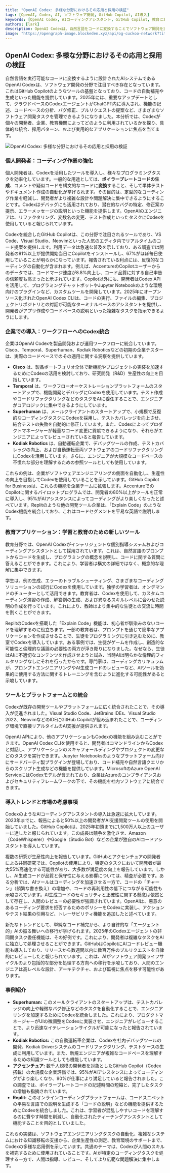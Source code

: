 ```yaml
---
title: "OpenAI Codex: 多様な分野におけるその応用と採用の検証"
tags: [OpenAI, Codex, AI, ソフトウェア開発, GitHub Copilot, AI導入]
keywords: [OpenAI Codex, AIコーディングアシスタント, GitHub Copilot, 教育におけるAI, 企業ワークフローにおけるAI]
authors: [lark]
description: OpenAI Codexは、自然言語をコードに変換することでソフトウェア開発を変革し、開発者、企業、教育機関の生産性を向上させています。この記事では、その多様な応用、採用傾向、そしてAI支援型コーディングの未来への影響について検証します。
image: "https://opengraph-image.blockeden.xyz/api/og-cuckoo-network?title=OpenAI%20Codex%3A%20多様な分野におけるその応用と採用の検証"
---
```


## OpenAI Codex: 多様な分野におけるその応用と採用の検証

自然言語を実行可能なコードに変換するように設計されたAIシステムであるOpenAI Codexは、ソフトウェア開発の分野で注目すべき存在となっています。これはGitHub Copilotのようなツールの基盤となっており、コードの自動補完や生成といった機能を提供しています。2025年には、重要なアップデートとして、クラウドベースのCodexエージェントがChatGPT内に導入され、機能の記述、コードベースの分析、バグ修正、プルリクエストの提案など、さまざまなソフトウェア開発タスクを管理できるようになりました。本分析では、Codexが個々の開発者、企業、教育機関によってどのように利用されているかを探り、具体的な統合、採用パターン、および実用的なアプリケーションに焦点を当てます。

![OpenAI Codex: 多様な分野におけるその応用と採用の検証](https://opengraph-image.blockeden.xyz/api/og-cuckoo-network?title=OpenAI%20Codex%3A%20%E5%A4%9A%E6%A7%98%E3%81%AA%E5%88%86%E9%87%8E%E3%81%AB%E3%81%8A%E3%81%91%E3%82%8B%E3%81%9D%E3%81%AE%E5%BF%9C%E7%94%A8%E3%81%A8%E6%8E%A1%E7%94%A8%E3%81%AE%E6%A4%9C%E8%A8%BC)

### 個人開発者：コーディング作業の強化

個人開発者は、Codexを活用したツールを導入し、様々なプログラミングタスクを効率化しています。一般的な用途としては、**ボイラープレートコードの生成**、コメントや疑似コードを構文的なコードに**変換**すること、そして単体テストやドキュメント作成の自動化が挙げられます。その目的は、定型的なコーディング作業を軽減し、開発者がより複雑な設計や問題解決に集中できるようにすることです。Codexはデバッグにも活用されており、潜在的なバグの特定、修正案の提示、エラーメッセージの説明といった機能を提供します。OpenAIのエンジニアは、リファクタリング、変数名の変更、テスト作成といったタスクにCodexを使用していると報じられています。

Codexを統合したGitHub Copilotは、この分野で注目されるツールであり、VS Code、Visual Studio、Neovimといった人気のエディタ内でリアルタイムのコード提案を提供します。利用データは急速な普及を示しており、ある調査では開発者の81%以上が提供開始当日にCopilotをインストールし、67%がほぼ毎日使用していることが明らかになっています。報告されている利点には、反復的なコーディングの自動化が含まれます。例えば、AccentureのCopilotユーザーからのデータでは、コードマージ速度が8.8%向上し、コード品質に対する自己申告の信頼度も高まったと示されています。Copilot以外にも、開発者はCodex APIを活用して、プログラミングチャットボットやJupyter Notebookのような環境向けのプラグインなど、カスタムツールを開発しています。2025年にオープンソース化されたOpenAI Codex CLIは、コードの実行、ファイルの編集、プロジェクトリポジトリとの対話が可能なターミナルベースのアシスタントを提供し、開発者がアプリ作成やコードベースの説明といった複雑なタスクを指示できるようにします。

### 企業での導入：ワークフローへのCodex統合

企業はOpenAI Codexを製品開発および運用ワークフローに統合しています。Cisco、Temporal、Superhuman、Kodiak Roboticsなどの初期の企業テスターは、実際のコードベースでのその適用に関する洞察を提供しています。

*   **Cisco** は、製品ポートフォリオ全体で新機能やプロジェクトの実装を加速するためにCodexの活用を検討しており、研究開発（R&D）生産性の向上を目指しています。
*   **Temporal** は、ワークフローオーケストレーションプラットフォームのスタートアップで、機能開発とデバッグにCodexを使用しています。テスト作成やコードリファクタリングなどのタスクをAIに委任することで、エンジニアがコアロジックに集中できるようにしています。
*   **Superhuman** は、メールクライアントのスタートアップで、小規模で反復的なコーディングタスクにCodexを採用し、テストカバレッジを向上させ、結合テストの失敗を自動的に修正しています。また、Codexによってプロダクトマネージャーが軽量なコード変更に貢献できるようになり、それらがエンジニアによってレビューされていると報告しています。
*   **Kodiak Robotics** は、自動運転企業で、デバッグツールの作成、テストカバレッジの向上、および自動運転車両ソフトウェアのコードリファクタリングにCodexを活用しています。さらに、エンジニアが大規模なコードベースの不慣れな部分を理解するための参照ツールとしても使用しています。

これらの例は、企業がソフトウェアエンジニアリングの側面を自動化し、生産性の向上を目指してCodexを使用していることを示しています。GitHub Copilot for Businessは、これらの機能を企業チームに拡張します。AccentureでのCopilotに関するパイロットプログラムでは、開発者の80%以上がツールを正常に導入し、95%がAIアシスタンスによってコーディングがより楽しくなったと述べています。Replitのような他の開発ツール企業は、「Explain Code」のようなCodex機能を統合しており、これはコードセグメントを平易な英語で説明します。

### 教育アプリケーション：学習と教育のための新しいツール

教育分野では、OpenAI Codexがインテリジェントな個別指導システムおよびコーディングアシスタントとして採用されています。これは、自然言語のプロンプトからコードを生成し、プログラミングの概念を説明し、コードに関する質問に答えることができます。これにより、学習者は構文の詳細ではなく、概念的な理解に集中できます。

学生は、例の生成、エラーのトラブルシューティング、さまざまなコーディングソリューションの試行にCodexを使用しています。独学の学習者は、オンデマンドのチューターとして活用できます。教育者は、Codexを使用して、カスタムコーディング演習の作成、解答例の生成、および異なるスキルレベルに合わせた説明の作成を行っています。これにより、教師はより集中的な生徒との交流に時間を割くことができます。

ReplitのCodexを搭載した「Explain Code」機能は、初心者が馴染みのないコードを理解するのに役立ちます。一部の教育者は、プロンプトを通じて簡単なアプリケーションを作成させることで、生徒をプログラミングに引き込むために、教室でCodexを導入しています。ある事例では、生徒がゲームを作成し、創造的な可能性と倫理的な議論の必要性の両方が浮き彫りになりました。なぜなら、生徒はAIに不適切なコンテンツを作成させようと試み、当時AIは明らかな倫理的フィルタリングなしにそれを行ったからです。専門家は、コーディングカリキュラムが、プロンプトエンジニアリングやAI生成コードのレビューなど、AIツールを効果的に使用する方法に関するトレーニングを含むように進化する可能性があると示唆しています。

### ツールとプラットフォームとの統合

Codexが既存の開発ツールやプラットフォームに広く統合されたことで、その導入が促進されました。Visual Studio Code、JetBrains IDEs、Visual Studio 2022、NeovimなどのIDEにGitHub Copilotが組み込まれたことで、コーディング環境で直接リアルタイムのAI支援が提供されます。

OpenAI APIにより、他のアプリケーションもCodexの機能を組み込むことができます。OpenAI Codex CLIを使用すると、開発者はコマンドラインからCodexと対話し、アプリケーションのスキャフォールディングやプロジェクトの変更などのタスクを実行できます。Jupyter Notebooksのようなプラットフォーム向けにサードパーティ製プラグインが登場しており、コード補完や自然言語クエリからのスクリプト生成などの機能を提供しています。MicrosoftのAzure OpenAI ServiceにはCodexモデルが含まれており、企業はAzureのコンプライアンスおよびセキュリティフレームワークの下で、その機能を社内ソフトウェアに統合できます。

### 導入トレンドと市場の考慮事項

CodexのようなAIコーディングアシスタントの導入は急速に拡大しています。2023年までに、報告によると50%以上の開発者がAI支援開発ツールの使用を開始していました。GitHub Copilotは、2025年初頭までに1,500万人以上のユーザーに達したと報じられています。この成長は競争を激化させ、Amazon（CodeWhisperer）やGoogle（Studio Bot）などの企業が独自のAIコードアシスタントを導入しています。

複数の研究が生産性向上を報告しています。GitHubとアクセンチュアの開発者による共同研究では、Copilotの使用により、特定のタスクにおいて開発者が最大55%高速化する可能性があり、大多数が満足度の向上を報告しています。しかし、AI生成コードが品質と保守性に与える影響については、精査が必要です。ある分析では、AIツールはコーディングを加速させる一方で、コードの「チャーン」（頻繁な書き換え）の増加や、コードの再利用性の低下につながる可能性も示唆されています。AI生成コードのセキュリティと正確性に関する懸念は依然として存在し、人間のレビューの必要性が強調されています。OpenAIは、悪意のあるコーディング要求を拒否するためのポリシーをCodexに実装し、アクションやテスト結果の引用など、トレーサビリティ機能を追加したと述べています。

新たなトレンドとして、単純なコード補完から、より自律的な「エージェント的」AIの振る舞いへの移行が挙げられます。2025年のCodexエージェントの非同期タスク委任機能は、その好例です。これにより、開発者は複雑なタスクをAIに独立して処理させることができます。GitHubはCopilotにAIコードレビュー機能も導入しており、リリースから数週間以内に数百万件のプルリクエストを自律的にレビューしたと報じられています。これは、AIがソフトウェア開発ライフサイクルのより包括的な部分を処理する方向への移行を示唆しており、人間のエンジニアは高レベルな設計、アーキテクチャ、および監視に焦点を移す可能性があります。

### 事例紹介

*   **Superhuman:** このメールクライアントのスタートアップは、テストカバレッジの向上や軽微なバグ修正などのタスクを自動化することで、エンジニアリングを加速するためにCodexを統合しました。これにより、プロダクトマネージャーがUIの微調整をCodexに実装させ、エンジニアがレビューすることで、より迅速なイテレーションサイクルが可能になったと報告されています。
*   **Kodiak Robotics:** この自動運転車企業は、Codexを社内デバッグツールの開発、Kodiak Driverシステムのコードリファクタリング、テストケースの生成に利用しています。また、新規エンジニアが複雑なコードベースを理解するための知識ツールとしても機能しています。
*   **アクセンチュア:** 数千人規模の開発者を対象としたGitHub Copilot（Codex搭載）の大規模な企業評価では、95%がAIアシスタンスによってコーディングがより楽しくなり、90%が仕事により満足していると報告されました。この調査では、ボイラープレートコードの記述時間の短縮と、完了したタスクの増加も指摘されています。
*   **Replit:** このオンラインコーディングプラットフォームは、コードスニペットの平易な言語での説明を生成する「コードの説明」などの機能を提供するためにCodexを統合しました。これは、学習者が混乱しやすいコードを理解するのに費やす時間を削減し、自動化されたティーチングアシスタントとして機能することを目的としていました。

これらの実装は、ソフトウェアエンジニアリングタスクの自動化、複雑なシステムにおける知識移転の支援から、企業生産性の測定、教育環境のサポートまで、Codexの多様な応用例を示しています。共通のテーマは、Codexが人間のスキルを補完するために使用されていることです。AIが特定のコーディングタスクを処理する一方で、人間は指導、レビュー、そしてより広範な問題解決に集中します。